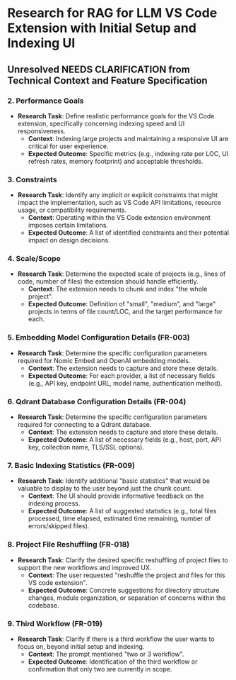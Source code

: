 # Research for RAG for LLM VS Code Extension with Initial Setup and Indexing UI

## Unresolved NEEDS CLARIFICATION from Technical Context and Feature Specification



### 2. Performance Goals

*   **Research Task**: Define realistic performance goals for the VS Code extension, specifically concerning indexing speed and UI responsiveness.
    *   **Context**: Indexing large projects and maintaining a responsive UI are critical for user experience.
    *   **Expected Outcome**: Specific metrics (e.g., indexing rate per LOC, UI refresh rates, memory footprint) and acceptable thresholds.

### 3. Constraints

*   **Research Task**: Identify any implicit or explicit constraints that might impact the implementation, such as VS Code API limitations, resource usage, or compatibility requirements.
    *   **Context**: Operating within the VS Code extension environment imposes certain limitations.
    *   **Expected Outcome**: A list of identified constraints and their potential impact on design decisions.

### 4. Scale/Scope

*   **Research Task**: Determine the expected scale of projects (e.g., lines of code, number of files) the extension should handle efficiently.
    *   **Context**: The extension needs to chunk and index "the whole project".
    *   **Expected Outcome**: Definition of "small", "medium", and "large" projects in terms of file count/LOC, and the target performance for each.

### 5. Embedding Model Configuration Details (FR-003)

*   **Research Task**: Determine the specific configuration parameters required for Nomic Embed and OpenAI embedding models.
    *   **Context**: The extension needs to capture and store these details.
    *   **Expected Outcome**: For each provider, a list of necessary fields (e.g., API key, endpoint URL, model name, authentication method).

### 6. Qdrant Database Configuration Details (FR-004)

*   **Research Task**: Determine the specific configuration parameters required for connecting to a Qdrant database.
    *   **Context**: The extension needs to capture and store these details.
    *   **Expected Outcome**: A list of necessary fields (e.g., host, port, API key, collection name, TLS/SSL options).

### 7. Basic Indexing Statistics (FR-009)

*   **Research Task**: Identify additional "basic statistics" that would be valuable to display to the user beyond just the chunk count.
    *   **Context**: The UI should provide informative feedback on the indexing process.
    *   **Expected Outcome**: A list of suggested statistics (e.g., total files processed, time elapsed, estimated time remaining, number of errors/skipped files).

### 8. Project File Reshuffling (FR-018)

*   **Research Task**: Clarify the desired specific reshuffling of project files to support the new workflows and improved UX.
    *   **Context**: The user requested "reshuffle the project and files for this VS code extension".
    *   **Expected Outcome**: Concrete suggestions for directory structure changes, module organization, or separation of concerns within the codebase.

### 9. Third Workflow (FR-019)

*   **Research Task**: Clarify if there is a third workflow the user wants to focus on, beyond initial setup and indexing.
    *   **Context**: The prompt mentioned "two or 3 workflow".
    *   **Expected Outcome**: Identification of the third workflow or confirmation that only two are currently in scope.
